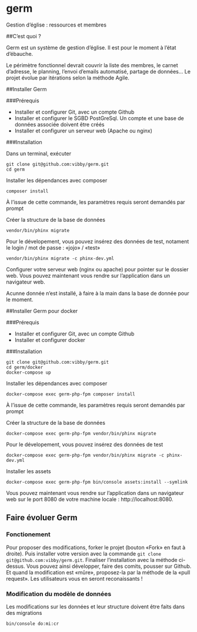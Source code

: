 # germ
Gestion d’église : ressources et membres

##C’est quoi ?

Germ est un système de gestion d’église. Il est pour le moment à l’état d’ébauche.

Le périmètre fonctionnel devrait couvrir la liste des membres, le carnet d’adresse, le planning, l’envoi d’emails automatisé, partage de données… Le projet évolue par itérations selon la méthode Agile.

##Installer Germ

###Prérequis

- Installer et configurer Git, avec un compte Github
- Installer et configurer le SGBD PostGreSql. Un compte et une base de données associée doivent être créés
- Installer et configurer un serveur web (Apache ou nginx)

###Installation

Dans un terminal, exécuter

```
git clone git@github.com:vibby/germ.git
cd germ
```

Installer les dépendances avec composer
```
composer install
```
À l’issue de cette commande, les paramètres requis seront demandés par prompt

Créer la structure de la base de données
```
vendor/bin/phinx migrate
```

Pour le dévelopement, vous pouvez insérez des données de test, notament le login / mot de passe : «jojo» / «test»
```
vendor/bin/phinx migrate -c phinx-dev.yml
```

Configurer votre serveur web (nginx ou apache) pour pointer sur le dossier web.
Vous pouvez maintenant vous rendre sur l’application dans un navigateur web.

Acunne donnée n’est installé, à faire à la main dans la base de donnée pour le moment.

##Installer Germ pour docker

###Prérequis

- Installer et configurer Git, avec un compte Github
- Installer et configurer docker

###Installation


```
git clone git@github.com:vibby/germ.git
cd germ/docker
docker-compose up
```

Installer les dépendances avec composer
```
docker-compose exec germ-php-fpm composer install
```
À l’issue de cette commande, les paramètres requis seront demandés par prompt

Créer la structure de la base de données
```
docker-compose exec germ-php-fpm vendor/bin/phinx migrate
```

Pour le dévelopement, vous pouvez insérez des données de test
```
docker-compose exec germ-php-fpm vendor/bin/phinx migrate -c phinx-dev.yml
```

Installer les assets
```
docker-compose exec germ-php-fpm bin/console assets:install --symlink
```

Vous pouvez maintenant vous rendre sur l’application dans un navigateur web sur le port 8080 de votre machine locale : http://localhost:8080.

## Faire évoluer Germ

### Fonctionement

Pour proposer des modifications, forker le projet (bouton «Fork» en faut à droite). Puis installer votre version avec la commande ``git clone git@github.com:vibby/germ.git``. Finaliser l’installation avec la méthode ci-dessus. Vous pouvez ainsi développer, faire des comits, pousser sur Github. Et quand la modification est «mûre», proposez-la par la méthode de la «pull request». Les utilisateurs vous en seront reconaissants !

### Modification du modèle de données

Les modifications sur les données et leur structure doivent être faits dans des migrations
```
bin/console do:mi:cr
```

